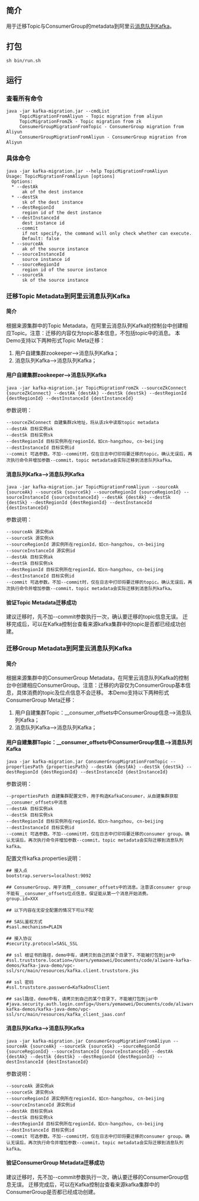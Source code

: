 ## 简介

用于迁移Topic与ConsumerGroup的metadata到阿里云[消息队列Kafka](kafka.console.aliyun.com)。

## 打包

```
sh bin/run.sh

```

## 运行


### 查看所有命令

```
java -jar kafka-migration.jar --cmdList
     TopicMigrationFromAliyun - Topic migration from aliyun
     TopicMigrationFromZk - Topic migration from zk
     ConsumerGroupMigrationFromTopic - ConsumerGroup migration from Aliyun
     ConsumerGroupMigrationFromAliyun - ConsumerGroup migration from Aliyun
```

### 具体命令

```
java -jar kafka-migration.jar --help TopicMigrationFromAliyun
Usage: TopicMigrationFromAliyun [options]
  Options:
  * --destAk
      ak of the dest instance
  * --destSk
      sk of the dest instance
  * --destRegionId
      region id of the dest instance
  * --destInstanceId
      dest instance id
    --commit
      if not specify, the command will only check whether can execute.
      Default: false
  * --sourceAk
      ak of the source instance
  * --sourceInstanceId
      source instance id
  * --sourceRegionId
      region id of the source instance
  * --sourceSk
      sk of the source instance
```

### 迁移Topic Metadata到阿里云消息队列Kafka

#### 简介

根据来源集群中的Topic Metadata，在阿里云消息队列Kafka的控制台中创建相应Topic。注意：迁移的内容仅为topic基本信息，不包括topic中的消息。
本Demo支持以下两种形式Topic Meta迁移：
1. 用户自建集群zookeeper——>消息队列Kafka；
2. 消息队列Kafka——>消息队列Kafka；

#### 用户自建集群zookeeper——>消息队列Kafka

```
java -jar kafka-migration.jar TopicMigrationFromZk --sourceZkConnect {sourceZkConnect} --destAk {destAk} --destSk {destSk} --destRegionId {destRegionId} --destInstanceId {destInstanceId} 

```

参数说明：
```
--sourceZkConnect 自建集群zk地址，将从该zk中读取topic metadata
--destAk 目标实例ak
--destSk 目标实例sk
--destRegionId 目标实例所在regionId，如cn-hangzhou, cn-beijing
--destInstanceId 目标实例id
--commit 可选参数。不加--commit时，仅在日志中打印将要迁移的topic。确认无误后，再次执行命令并增加参数--commit，topic metadata会实际迁移到消息队列kafka。
```

#### 消息队列Kafka——>消息队列Kafka

```
java -jar kafka-migration.jar TopicMigrationFromAliyun --sourceAk {sourceAk} --sourceSk {sourceSk} --sourceRegionId {sourceRegionId} --sourceInstanceId {sourceInstanceId} --destAk {destAk} --destSk {destSk} --destRegionId {destRegionId} --destInstanceId {destInstanceId} 

```

参数说明：
```
--sourceAk 源实例ak
--sourceSk 源实例sk
--sourceRegionId 源实例所在regionId，如cn-hangzhou, cn-beijing
--sourceInstanceId 源实例id
--destAk 目标实例ak
--destSk 目标实例sk
--destRegionId 目标实例所在regionId，如cn-hangzhou, cn-beijing
--destInstanceId 目标实例id
--commit 可选参数。不加--commit时，仅在日志中打印将要迁移的topic。确认无误后，再次执行命令并增加参数--commit，topic metadata会实际迁移到消息队列kafka。
```

#### 验证Topic Metadata迁移成功

建议迁移时，先不加--commit参数执行一次，确认要迁移的topic信息无误。
迁移完成后，可以在Kafka控制台查看来源kafka集群中的topic是否都已经成功创建。


### 迁移Group Metadata到阿里云消息队列Kafka

#### 简介

根据来源集群中的ConsumerGroup Metadata，在阿里云消息队列Kafka的控制台中创建相应ConsumerGroup。注意：迁移的内容仅为ConsumerGroup基本信息，具体消费的topic及位点信息不会迁移。
本Demo支持以下两种形式ConsumerGroup Meta迁移：
1. 用户自建集群Topic：__consumer_offsets中ConsumerGroup信息——>消息队列Kafka；
2. 消息队列Kafka——>消息队列Kafka；

#### 用户自建集群Topic：__consumer_offsets中ConsumerGroup信息——>消息队列Kafka

```
java -jar kafka-migration.jar ConsumerGroupMigrationFromTopic --propertiesPath {propertiesPath} --destAk {destAk} --destSk {destSk} --destRegionId {destRegionId} --destInstanceId {destInstanceId} 

```

参数说明：
```
--propertiesPath 自建集群配置文件，用于构造KafkaConsumer，从自建集群获取__consumer_offsets中消息
--destAk 目标实例ak
--destSk 目标实例sk
--destRegionId 目标实例所在regionId，如cn-hangzhou, cn-beijing
--destInstanceId 目标实例id
--commit 可选参数。不加--commit时，仅在日志中打印将要迁移的consumer group。确认无误后，再次执行命令并增加参数--commit，topic metadata会实际迁移到消息队列kafka。
```

配置文件kafka.properties说明：
```
## 接入点
bootstrap.servers=localhost:9092

## ConsumerGroup，用于消费__consumer_offsets中的消息。注意该consumer group不能有__consumer_offsets位点信息，保证能从第一个消息开始消费。
group.id=XXX

## 以下内容在无安全配置的情况下可以不配

## SASL鉴权方式
#sasl.mechanism=PLAIN

## 接入协议
#security.protocol=SASL_SSL

## ssl 根证书的路径，demo中有，请拷贝到自己的某个目录下，不能被打包到jar中
#ssl.truststore.location=/Users/yemaowei/Documents/code/aliware-kafka-demos/kafka-java-demo/vpc-ssl/src/main/resources/kafka.client.truststore.jks

## ssl 密码
#ssl.truststore.password=KafkaOnsClient

## sasl路径，demo中有，请拷贝到自己的某个目录下，不能被打包到jar中
#java.security.auth.login.config=/Users/yemaowei/Documents/code/aliware-kafka-demos/kafka-java-demo/vpc-ssl/src/main/resources/kafka_client_jaas.conf
```

#### 消息队列Kafka——>消息队列Kafka

```
java -jar kafka-migration.jar ConsumerGroupMigrationFromAliyun --sourceAk {sourceAk} --sourceSk {sourceSk} --sourceRegionId {sourceRegionId} --sourceInstanceId {sourceInstanceId} --destAk {destAk} --destSk {destSk} --destRegionId {destRegionId} --destInstanceId {destInstanceId} 

```

参数说明：
```
--sourceAk 源实例ak
--sourceSk 源实例sk
--sourceRegionId 源实例所在regionId，如cn-hangzhou, cn-beijing
--sourceInstanceId 源实例id
--destAk 目标实例ak
--destSk 目标实例sk
--destRegionId 目标实例所在regionId，如cn-hangzhou, cn-beijing
--destInstanceId 目标实例id
--commit 可选参数。不加--commit时，仅在日志中打印将要迁移的consumer group。确认无误后，再次执行命令并增加参数--commit，topic metadata会实际迁移到消息队列kafka。
```

#### 验证ConsumerGroup Metadata迁移成功

建议迁移时，先不加--commit参数执行一次，确认要迁移的ConsumerGroup信息无误。
迁移完成后，可以在Kafka控制台查看来源kafka集群中的ConsumerGroup是否都已经成功创建。



